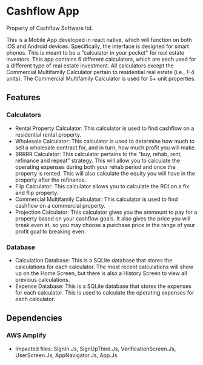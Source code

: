 # Cashflow App

Property of Cashflow Software ltd.

This is a Mobile App developed in react native, which will function on both iOS and Android devices. Specifically, the interface is designed for smart phones. This is meant to be a "calculator in your pocket" for real estate investors. This app contains 6 different calculators, which are each used for a different type of real estate investment. All calculators except the Commercial Multifamily Calculator pertain to residential real estate (i.e., 1-4 units). The Commercial Multifamily Calculator is used for 5+ unit properties.

## Features

### Calculators

- Rental Property Calculator: This calculator is used to find cashflow on a residential rental property.
- Wholesale Calculator: This calculator is used to determine how much to sell a wholesale contract for, and in turn, how much profit you will make.
- BRRRR Calculator: This calculator pertains to the "buy, rehab, rent, refinance and repeat" strategy. This will allow you to calculate the operating expenses during both your rehab period and once the property is rented. This will also calculate the equity you will have in the property after the refinance.
- Flip Calculator: This calculator allows you to calculate the ROI on a fix and flip property.
- Commercial Multifamily Calculator: This calculator is used to find cashflow on a commercial property.
- Projection Calculator: This calculator gives you the ammount to pay for a property based on your cashflow goals. It also gives the price you will break even at, so you may choose a purchase price in the range of your profit goal to breaking even.

### Database

- Calculation Database: This is a SQLite database that stores the calculations for each calculator. The most recent calculations will show up on the Home Screen, but there is also a History Screen to view all previous calculations.
- Expense Database: This is a SQLite database that stores the expenses for each calculator. This is used to calculate the operating expenses for each calculator.

## Dependencies

### AWS Amplify

- Impacted files: SignIn.Js, SignUpThird.Js, VerificationScreen.Js, UserScreen.Js, AppNavigator.Js, App.Js
